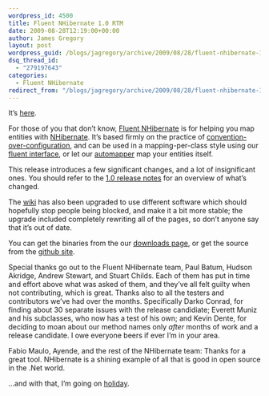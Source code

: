 ```yaml
---
wordpress_id: 4500
title: Fluent NHibernate 1.0 RTM
date: 2009-08-28T12:19:00+00:00
author: James Gregory
layout: post
wordpress_guid: /blogs/jagregory/archive/2009/08/28/fluent-nhibernate-1-0-rtm.aspx
dsq_thread_id:
  - "279197643"
categories:
  - Fluent NHibernate
redirect_from: "/blogs/jagregory/archive/2009/08/28/fluent-nhibernate-1-0-rtm.aspx/"
---
```

It&#8217;s [here](http://fluentnhibernate.org/downloads).

For those of you that don&#8217;t know, [Fluent NHibernate](http://fluentnhibernate.org) is for helping you map entities with [NHibernate](http://nhforge.org). It&#8217;s based firmly on the practice of [convention-over-configuration](http://en.wikipedia.org/wiki/Convention_over_configuration), and can be used in a mapping-per-class style using our [fluent interface](http://wiki.fluentnhibernate.org/Fluent_mapping), or let our [automapper](http://wiki.fluentnhibernate.org/Auto_mapping) map your entities itself.

This release introduces a few significant changes, and a lot of insignificant ones. You should refer to the [1.0 release notes](http://wiki.fluentnhibernate.org/Release_notes_1.0) for an overview of what&#8217;s changed.

The [wiki](http://wiki.fluentnhibernate.org) has also been upgraded to use different software which should hopefully stop people being blocked, and make it a bit more stable; the upgrade included completely rewriting all of the pages, so don&#8217;t anyone say that it&#8217;s out of date.

You can get the binaries from the our [downloads page](http://fluentnhibernate.org/downloads), or get the source from the [github site](https://github.com/jagregory/fluent-nhibernate).

Special thanks go out to the Fluent NHibernate team, Paul Batum, Hudson Akridge, Andrew Stewart, and Stuart Childs. Each of them has put in time and effort above what was asked of them, and they&#8217;ve all felt guilty when not contributing, which is great. Thanks also to all the testers and contributors we&#8217;ve had over the months. Specifically Darko Conrad, for finding about 30 separate issues with the release candidiate; Everett Muniz and his subclasses, who now has a test of his own; and Kevin Dente, for deciding to moan about our method names only _after_ months of work and a release candidate. I owe everyone beers if ever I&#8217;m in your area.

Fabio Maulo, Ayende, and the rest of the NHibernate team: Thanks for a great tool. NHibernate is a shining example of all that is good in open source in the .Net world.

&#8230;and with that, I&#8217;m going on [holiday](http://maps.google.co.uk/maps?f=d&source=s_d&saddr=Sydney&daddr=Brisbane+to:Cairns&hl=en&geocode=&mra=ls&sll=-25.656382,152.880249&sspn=1.383954,1.851196&ie=UTF8&ll=-25.522615,152.358398&spn=22.065278,29.619141&z=5).
